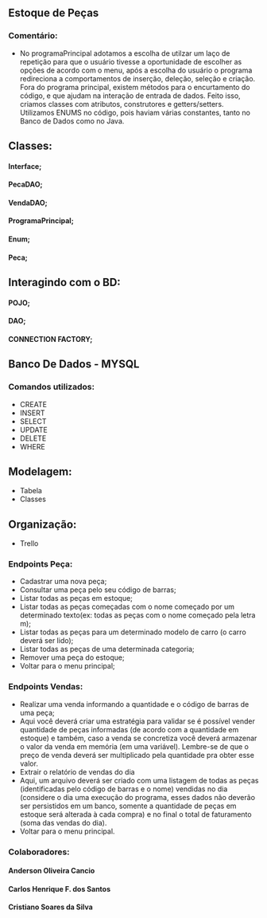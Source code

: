 ## Estoque de Peças

### Comentário:
- No programaPrincipal adotamos a escolha de utilzar um laço de repetição para que o usuário tivesse a oportunidade de escolher as opções de acordo com o menu, após a escolha do usuário o programa redireciona a comportamentos de inserção, deleção, seleção e criação. Fora do programa principal, existem métodos para o encurtamento do código, e que ajudam na interação de entrada de dados. Feito isso, criamos classes com atributos, construtores e getters/setters. Utilizamos ENUMS no código, pois haviam várias constantes, tanto no Banco de Dados como no Java.

## Classes:
#### Interface;
#### PecaDAO;
#### VendaDAO;
#### ProgramaPrincipal;
#### Enum;
#### Peca;

## Interagindo com o BD:
#### POJO;
#### DAO;
#### CONNECTION FACTORY;

## Banco De Dados - MYSQL
### Comandos utilizados:
- CREATE
- INSERT
- SELECT
- UPDATE
- DELETE
- WHERE

## Modelagem:
- Tabela
- Classes

## Organização: 
- Trello

### Endpoints Peça:
- Cadastrar uma nova peça;
- Consultar uma peça pelo seu código de barras;
- Listar todas as peças em estoque;
- Listar todas as peças começadas com o nome começado por um determinado texto(ex: todas as peças com o nome começado pela letra m);
- Listar todas as peças para um determinado modelo de carro (o carro deverá ser lido);
- Listar todas as peças de uma determinada categoria;
- Remover uma peça do estoque;
- Voltar para o menu principal;

### Endpoints Vendas:
- Realizar uma venda informando a quantidade e o código de barras de uma peça;
- Aqui você deverá criar uma estratégia para validar se é possível vender quantidade de peças informadas (de acordo com a quantidade em estoque) e também, caso a venda se concretiza você deverá armazenar o valor da venda em memória (em uma variável). Lembre-se de que o preço de venda deverá ser multiplicado pela quantidade pra obter esse valor.
- Extrair o relatório de vendas do dia
- Aqui, um arquivo deverá ser criado com uma listagem de todas as peças (identificadas pelo código de barras e o nome) vendidas no dia (considere o dia uma execução do programa, esses dados não deverão ser persistidos em um banco, somente a quantidade de peças em estoque será alterada à cada compra) e no final o total de faturamento (soma das vendas do dia).
- Voltar para o menu principal.

### Colaboradores: 
#### Anderson Oliveira Cancio
#### Carlos Henrique F. dos Santos
#### Cristiano Soares da Silva
